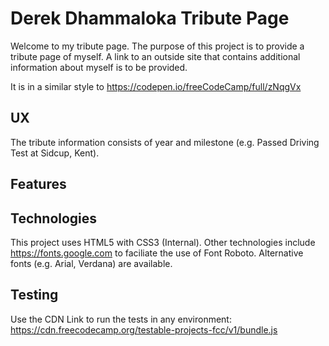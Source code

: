 # Derek Dhammaloka Tribute Page

Welcome to my tribute page.  The purpose of this project is to provide a tribute page of myself.  A link to an outside site
that contains additional information about myself is to be provided.

It is in a similar style to https://codepen.io/freeCodeCamp/full/zNqgVx

## UX

The tribute information consists of year and milestone (e.g. Passed Driving Test at Sidcup, Kent).  

## Features

## Technologies

This project uses HTML5 with CSS3 (Internal).  Other technologies include https://fonts.google.com to faciliate the use of Font Roboto.  Alternative fonts
(e.g. Arial, Verdana) are available.


## Testing

Use the CDN Link to run the tests in any environment: https://cdn.freecodecamp.org/testable-projects-fcc/v1/bundle.js